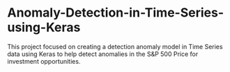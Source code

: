 # Anomaly-Detection-in-Time-Series-using-Keras
This project focused on creating a detection anomaly model in Time Series data using Keras to help detect anomalies in the S&amp;P 500 Price for investment opportunities.
